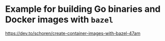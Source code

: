 # Example for building Go binaries and Docker images with `bazel`


<https://dev.to/schoren/create-container-images-with-bazel-47am> 